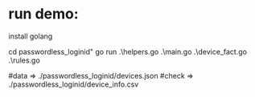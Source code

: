# run demo:

install golang

cd passwordless_loginid"
go run .\helpers.go .\main.go .\device_fact.go .\rules.go

#data => ./passwordless_loginid/devices.json
#check => ./passwordless_loginid/device_info.csv
